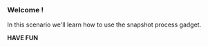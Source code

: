 
<br>

### Welcome !

In this scenario we'll learn how to use the snapshot process gadget.

**HAVE FUN**
